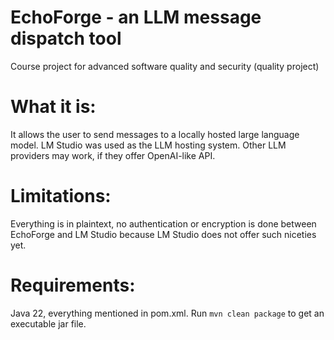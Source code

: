 # EchoForge - an LLM message dispatch tool
Course project for advanced software quality and security (quality project)

# What it is:
It allows the user to send messages to a locally hosted large language model. LM Studio was used as the LLM hosting system.  Other LLM providers may work, if they offer OpenAI-like API.

# Limitations:

Everything is in plaintext, no authentication or encryption is done between EchoForge and LM Studio because LM Studio does not offer such niceties yet.



# Requirements:

Java 22, everything mentioned in pom.xml. Run `mvn clean package` to get an executable jar file.
